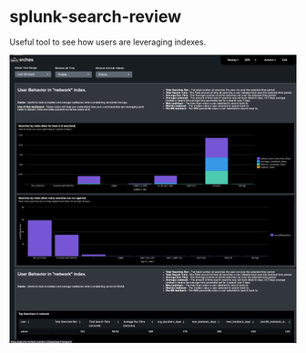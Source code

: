 # splunk-search-review

Useful tool to see how users are leveraging indexes. 

![image](screenshot.png)
